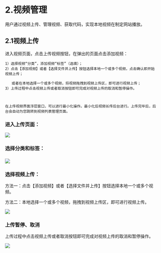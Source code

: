 # 2.视频管理

用户通过视频上传、管理视频、获取代码，实现本地视频在制定网站播放。

## 2.1视频上传

进入视频页面，点击上传视频按钮，在弹出的页面点击添加视频：

```
1）选择视频“分类”，添加视频“标签”（选填）；
2）点击【添加视频】或者【选择文件并上传】按钮选择本地一个或多个视频，点击确认即开始视频上传；

   或者在本地选择一个或多个视频，将视频拖拽到视频上传区，即可进行视频上传；
3）上传过程中点击视频上传或者取消按钮即可完成对视频上传的取消和暂停操作。



在上传视频界面浮层窗口，可以进行最小化操作。最小化后视频长传后台进行。上传完毕后，后台会自动为您跳转到视频列表管理页面。
```

### 进入上传页面：

![](https://doc.bokecc.com/uploadfiles/image/201708/5.png)

### 选择分类和标签：

### ![](https://doc.bokecc.com/uploadfiles/image/201708/6.png)

### 选择视频上传：

方法一：点击【添加视频】或者【选择文件并上传】按钮选择本地一个或多个视频。

方法二：本地选择一个或多个视频，拖拽到视频上传区，即可进行视频上传。

![](https://doc.bokecc.com/uploadfiles/image/201708/7.png)

### 上传暂停、取消

上传过程中点击视频上传或者取消按钮即可完成对视频上传的取消和暂停操作。

![](https://doc.bokecc.com/uploadfiles/image/201708/8.png)

